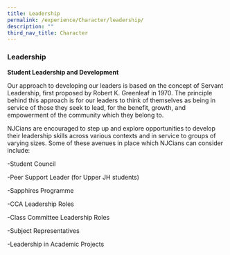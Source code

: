 ```yaml
---
title: Leadership
permalink: /experience/Character/leadership/
description: ""
third_nav_title: Character
---
```

### Leadership

**Student Leadership and Development**

Our approach to developing our leaders is based on the concept of Servant Leadership, first proposed by Robert K. Greenleaf in 1970. The principle behind this approach is for our leaders to think of themselves as being in service of those they seek to lead, for the benefit, growth, and empowerment of the community which they belong to.

NJCians are encouraged to step up and explore opportunities to develop their leadership skills across various contexts and in service to groups of varying sizes. Some of these avenues in place which NJCians can consider include:

\-Student Council

\-Peer Support Leader (for Upper JH students)

\-Sapphires Programme

\-CCA Leadership Roles

\-Class Committee Leadership Roles

\-Subject Representatives

\-Leadership in Academic Projects